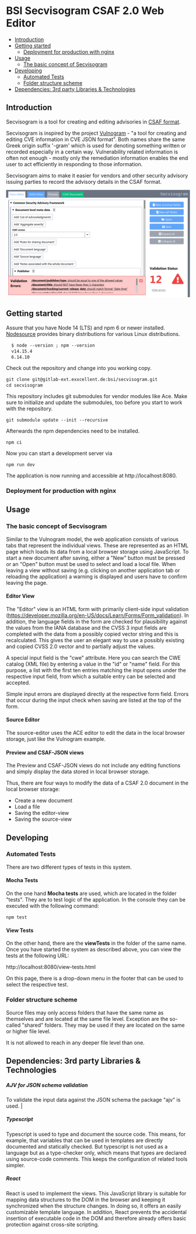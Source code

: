 # BSI Secvisogram CSAF 2.0 Web Editor

<!-- TOC depthFrom:2 depthTo:3 -->

- [Introduction](#introduction)
- [Getting started](#getting-started)
    - [Deployment for production with nginx](#deployment-for-production-with-nginx)
- [Usage](#usage)
    - [The basic concept of Secvisogram](#the-basic-concept-of-secvisogram)
- [Developing](#developing)
    - [Automated Tests](#automated-tests)
    - [Folder structure scheme](#folder-structure-scheme)
- [Dependencies: 3rd party Libraries & Technologies](#dependencies-3rd-party-libraries--technologies)

<!-- /TOC -->

## Introduction

Secvisogram is a tool for creating and editing advisories in [CSAF format](https://github.com/oasis-tcs/csaf/blob/master/csaf_2.0/json_schema/csaf_json_schema.json).

Secvisogram is inspired by the project [Vulnogram](https://vulnogram.github.io/) - "a tool for creating and editing CVE information in CVE JSON format". Both names share the same Greek origin suffix '-gram' which is used for denoting something written or recorded especially in a certain way. Vulnerability related information is often not enough - mostly only the remediation information enables the end user to act efficiently in responding to those information.

Secvisogram aims to make it easier for vendors and other security advisory issuing parties to record the advisory details in the CSAF format.

![Secvisogram CSAF Editor Screenshot](README-screenshot.png)

## Getting started

Assure that you have Node 14 (LTS) and npm 6 or newer installed.
[Nodesource](https://github.com/nodesource/distributions/blob/master/README.md) provides binary distributions for various Linux distributions.

      $ node --version ; npm --version
      v14.15.4
      6.14.10

Check out the repository and change into you working copy.

    git clone git@gitlab-ext.exxcellent.de:bsi/secvisogram.git
    cd secvisogram

This repository includes git submodules for vendor modules like Ace. Make sure to initialize and update the submodules, too before you start to work with the repository.

    git submodule update --init --recursive

Afterwards the npm dependencies need to be installed.

    npm ci

Now you can start a development server via

    npm run dev

The application is now running and accessible at http://localhost:8080.

### Deployment for production with nginx

## Usage

### The basic concept of Secvisogram

Similar to the Vulnogram model, the web application consists of various tabs that represent the individual views. These are represented as an HTML page which loads its data from a local browser storage using JavaScript.
To start a new document after saving, either a "New" button must be pressed or an "Open" button must be used to select and load a local file.
When leaving a view without saving (e.g. clicking on another application tab or reloading the application) a warning is displayed and users have to confirm leaving the page.

#### Editor View

The "Editor" view is an HTML form with primarily client-side input validation (https://developer.mozilla.org/en-US/docs/Learn/Forms/Form_validation). In addition, the language fields in the form are checked for plausibility against the values from the IANA database and the CVSS 3 input fields are completed with the data from a possibly copied vector string and this is recalculated. This gives the user an elegant way to use a possibly existing and copied CVSS 2.0 vector and to partially adjust the values.

A special input field is the "cwe" attribute. Here you can search the CWE catalog (XML file) by entering a value in the "id" or "name" field. For this purpose, a list with the first ten entries matching the input opens under the respective input field, from which a suitable entry can be selected and accepted.

Simple input errors are displayed directly at the respective form field. Errors that occur during the input check when saving are listed at the top of the form.

#### Source Editor

The source-editor uses the ACE editor to edit the data in the local browser storage, just like the Vulnogram example.

#### Preview and CSAF-JSON views

The Preview and CSAF-JSON views do not include any editing functions and simply display the data stored in local browser storage.

Thus, there are four ways to modify the data of a CSAF 2.0 document in the local browser storage:

- Create a new document
- Load a file
- Saving the editor-view
- Saving the source-view

## Developing

### Automated Tests

There are two different types of tests in this system.

#### Mocha Tests

On the one hand **Mocha tests** are used, which are located in the folder "tests". They are to test logic of the application. In the console they can be executed with the following command:

    npm test

#### View Tests

On the other hand, there are the **viewTests** in the folder of the same name. Once you have started the system as described above, you can view the tests at the following URL:

http://localhost:8080/view-tests.html

On this page, there is a drop-down menu in the footer that can be used to select the respective test.

### Folder structure scheme

Source files may only access folders that have the same name as themselves and are located at the same file level. Exception are the so-called "shared" folders. They may be used if they are located on the same or higher file level.

It is not allowed to reach in any deeper file level than one.

## Dependencies: 3rd party Libraries & Technologies

##### AJV for JSON schema validation

To validate the input data against the JSON schema the package "ajv" is used. |

##### Typescript

Typescript is used to type and document the source code. This means, for example, that variables that can be used in templates are directly documented and statically checked. But typescript is not used as a language but as a type-checker only, which means that types are declared using source-code comments. This keeps the configuration of related tools simpler.

##### React

React is used to implement the views. This JavaScript library is suitable for mapping data structures to the DOM in the browser and keeping it synchronized when the structure changes. In doing so, it offers an easily customizable template language. In addition, React prevents the accidental insertion of executable code in the DOM and therefore already offers basic protection against cross-site scripting.
